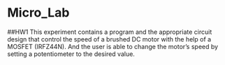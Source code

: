 # Micro_Lab


##HW1
This experiment contains a program and the appropriate circuit design that control the speed of
a brushed DC motor with the help of a MOSFET (IRFZ44N). And the user is able to change the motor’s
speed by setting a potentiometer to the desired value.
